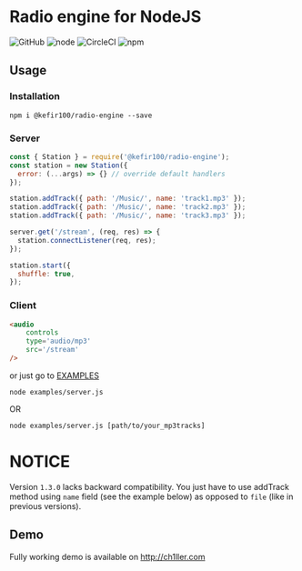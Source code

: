 # Radio engine for NodeJS

![GitHub](https://img.shields.io/github/license/kefir100/radio-ch1ller.svg)
![node](https://img.shields.io/node/v/@kefir100/radio-engine.svg)
![CircleCI](https://img.shields.io/circleci/build/github/Kefir100/radio-ch1ller.svg)
![npm](https://img.shields.io/npm/dw/@kefir100/radio-engine.svg)

## Usage

### Installation
```
npm i @kefir100/radio-engine --save
```
### Server
```javascript
const { Station } = require('@kefir100/radio-engine');
const station = new Station({
  error: (...args) => {} // override default handlers
});

station.addTrack({ path: '/Music/', name: 'track1.mp3' });
station.addTrack({ path: '/Music/', name: 'track2.mp3' });
station.addTrack({ path: '/Music/', name: 'track3.mp3' });

server.get('/stream', (req, res) => {
  station.connectListener(req, res);
});

station.start({
  shuffle: true,
});
```
### Client
```html
<audio
    controls
    type='audio/mp3'
    src='/stream'
/>
```

or just go to [EXAMPLES](./examples/server.js)
```
node examples/server.js
```
OR
```
node examples/server.js [path/to/your_mp3tracks]
```

# NOTICE
Version `1.3.0` lacks backward compatibility. You just have to use addTrack method using `name` field (see the example below) as opposed to `file` (like in previous versions).

## Demo
Fully working demo is available on http://ch1ller.com
